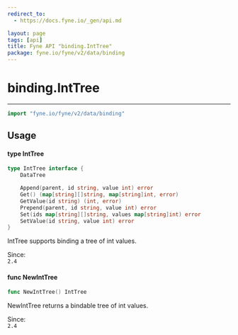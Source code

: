 ```yaml
---
redirect_to:
  - https://docs.fyne.io/_gen/api.md

layout: page
tags: [api]
title: Fyne API "binding.IntTree"
package: fyne.io/fyne/v2/data/binding
---
```

# binding.IntTree
---
```go
import "fyne.io/fyne/v2/data/binding"
```

## Usage

#### type IntTree

```go
type IntTree interface {
	DataTree

	Append(parent, id string, value int) error
	Get() (map[string][]string, map[string]int, error)
	GetValue(id string) (int, error)
	Prepend(parent, id string, value int) error
	Set(ids map[string][]string, values map[string]int) error
	SetValue(id string, value int) error
}
```

IntTree supports binding a tree of int values.


<div class="since">Since: <code>
2.4</code></div>

#### func  NewIntTree

```go
func NewIntTree() IntTree
```
NewIntTree returns a bindable tree of int values.


<div class="since">Since: <code>
2.4</code></div>
